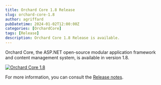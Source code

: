 ```yaml
---
title: Orchard Core 1.8 Release
slug: orchard-core-1.8
author: agriffard
pubDatetime: 2024-01-02T12:00:00Z
categories: [OrchardCore]
tags: [Release]
description: Orchard Core 1.8 Release is available.
---
```


Orchard Core, the ASP.NET open-source modular application framework and content management system, is available in version 1.8.

[![Orchard Core 1.8](https://opengraph.githubassets.com/9afaa429ddbedf0961cb841c0d2dad264c659d83163703130aabdc7215084e2f/OrchardCMS/OrchardCore/releases/tag/v1.8.0)](https://github.com/OrchardCMS/OrchardCore/releases/tag/v1.8.0)

For more information, you can consult the [Release notes](https://docs.orchardcore.net/en/latest/docs/releases/1.8.0/).
